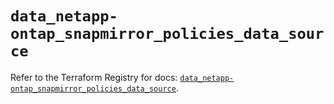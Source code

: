 # `data_netapp-ontap_snapmirror_policies_data_source`

Refer to the Terraform Registry for docs: [`data_netapp-ontap_snapmirror_policies_data_source`](https://registry.terraform.io/providers/netapp/netapp-ontap/2.3.0/docs/data-sources/snapmirror_policies_data_source).
